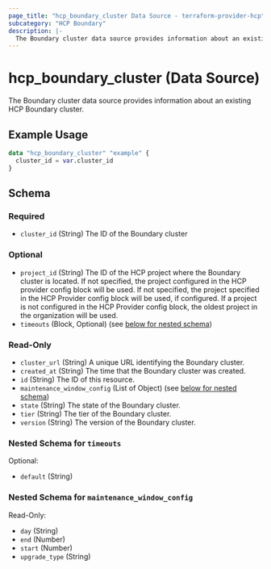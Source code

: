 ```yaml
---
page_title: "hcp_boundary_cluster Data Source - terraform-provider-hcp"
subcategory: "HCP Boundary"
description: |-
  The Boundary cluster data source provides information about an existing HCP Boundary cluster.
---
```


# hcp_boundary_cluster (Data Source)

The Boundary cluster data source provides information about an existing HCP Boundary cluster.

## Example Usage

```terraform
data "hcp_boundary_cluster" "example" {
  cluster_id = var.cluster_id
}
```

<!-- schema generated by tfplugindocs -->
## Schema

### Required

- `cluster_id` (String) The ID of the Boundary cluster

### Optional

- `project_id` (String) The ID of the HCP project where the Boundary cluster is located. If not specified, the project configured in the HCP provider config block will be used.
If not specified, the project specified in the HCP Provider config block will be used, if configured.
If a project is not configured in the HCP Provider config block, the oldest project in the organization will be used.
- `timeouts` (Block, Optional) (see [below for nested schema](#nestedblock--timeouts))

### Read-Only

- `cluster_url` (String) A unique URL identifying the Boundary cluster.
- `created_at` (String) The time that the Boundary cluster was created.
- `id` (String) The ID of this resource.
- `maintenance_window_config` (List of Object) (see [below for nested schema](#nestedatt--maintenance_window_config))
- `state` (String) The state of the Boundary cluster.
- `tier` (String) The tier of the Boundary cluster.
- `version` (String) The version of the Boundary cluster.

<a id="nestedblock--timeouts"></a>
### Nested Schema for `timeouts`

Optional:

- `default` (String)


<a id="nestedatt--maintenance_window_config"></a>
### Nested Schema for `maintenance_window_config`

Read-Only:

- `day` (String)
- `end` (Number)
- `start` (Number)
- `upgrade_type` (String)
